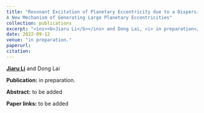 ```yaml
---
title: "Resonant Excitation of Planetary Eccentricity due to a Dispersing Eccentric Protoplanetary Disk: 
A New Mechanism of Generating Large Planetary Eccentricities"
collection: publications
excerpt: "<ins><b>Jiaru Li</b></ins> and Dong Lai, <i> in preparation</i> (details to be added soon)"
date: 2022-09-12
venue: "in preparation."
paperurl: 
citation:
---
```


<ins><b>Jiaru Li</b></ins> and Dong Lai

<b>Publication:</b>  in preparation.

<b>Abstract:</b> to be added

<b>Paper links:</b>  to be added

